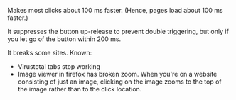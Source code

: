 Makes most clicks about 100 ms faster. (Hence, pages load about 100 ms faster.)

It suppresses the button up-release to prevent double triggering, but only if you let go of the button within 200 ms.

It breaks some sites. Known:
* Virustotal tabs stop working
* Image viewer in firefox has broken zoom. When you're on a website consisting of just an image, clicking on the image zooms to the top of the image rather than to the click location.
